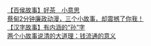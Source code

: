   
[【百侯故事】好茶　小意思](http://www.dianyue.me/archives/082/ctqovdxkxqofk87w/)  
[蔡甸2分钟廉政动漫，三个小故事，却震撼了你我！](http://www.dianyue.me/archives/361/xsk0tqcdnipwot60/)  
[【汉字故事】有内涵的“孙”字](http://www.dianyue.me/archives/659/8ig0p9e5lrn7yg1y/)  
[两个小故事说清的大道理：钱流通的意义](http://www.dianyue.me/archives/651/lcvymslstu4drjox/)